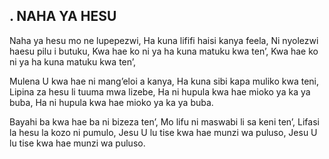 ## . NAHA YA HESU

Naha ya hesu mo ne lupepezwi,
Ha kuna lififi haisi kanya feela,
Ni nyolezwi haesu pilu i butuku,
Kwa hae ko ni ya ha kuna matuku kwa ten’,
Kwa hae ko ni ya ha kuna matuku kwa ten’,


Mulena U kwa hae ni mang’eloi a kanya,
Ha kuna sibi kapa muliko kwa teni,
Lipina za hesu li tuuma mwa lizebe,
Ha ni hupula kwa hae mioko ya ka ya buba,
Ha ni hupula kwa hae mioko ya ka ya buba.


Bayahi ba kwa hae ba ni bizeza ten’,
Mo lifu ni maswabi li sa keni ten’,
Lifasi la hesu la kozo ni pumulo,
Jesu U lu tise kwa hae munzi wa puluso,
Jesu U lu tise kwa hae munzi wa puluso.

